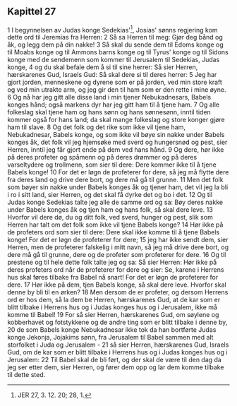 ## Kapittel 27

1 I begynnelsen av Judas konge Sedekias'[^1], Josias' sønns regjering kom dette ord til Jeremias fra Herren:
2 Så sa Herren til meg: Gjør deg bånd og åk, og legg dem på din nakke!
3 Så skal du sende dem til Edoms konge og til Moabs konge og til Ammons barns konge og til Tyrus' konge og til Sidons konge med de sendemenn som kommer til Jerusalem til Sedekias, Judas konge,
4 og du skal befale dem å si til sine herrer: Så sier Herren, hærskarenes Gud, Israels Gud: Så skal dere si til deres herrer:
5 Jeg har gjort jorden, menneskene og dyrene som er på jorden, ved min store kraft og ved min utrakte arm, og jeg gir den til ham som er den rette i mine øyne.
6 Og nå har jeg gitt alle disse land i min tjener Nebukadnesars, Babels konges hånd; også markens dyr har jeg gitt ham til å tjene ham.
7 Og alle folkeslag skal tjene ham og hans sønn og hans sønnesønn, inntil tiden kommer også for hans land; da skal mange folkeslag og store konger gjøre ham til slave.
8 Og det folk og det rike som ikke vil tjene ham, Nebukadnesar, Babels konge, og som ikke vil bøye sin nakke under Babels konges åk, det folk vil jeg hjemsøke med sverd og hungersnød og pest, sier Herren, inntil jeg får gjort ende på dem ved hans hånd.
9 Og dere, hør ikke på deres profeter og spåmenn og på deres drømmer og på deres varseltydere og trollmenn, som sier til dere: Dere kommer ikke til å tjene Babels konge!
10 For det er løgn de profeterer for dere, så jeg må flytte dere fra deres land og drive dere bort, og dere må gå til grunne.
11 Men det folk som bøyer sin nakke under Babels konges åk og tjener ham, det vil jeg la bli i ro i sitt land, sier Herren, og det skal få dyrke det og bo i det.
12 Og til Judas konge Sedekias talte jeg alle de samme ord og sa: Bøy deres nakke under Babels konges åk og tjen ham og hans folk, så skal dere leve.
13 Hvorfor vil dere dø, du og ditt folk, ved sverd, hunger og pest, slik som Herren har talt om det folk som ikke vil tjene Babels konge?
14 Hør ikke på de profeters ord som sier til dere: Dere skal ikke komme til å tjene Babels konge! For det er løgn de profeterer for dere;
15 jeg har ikke sendt dem, sier Herren, men de profeterer falskelig i mitt navn, så jeg må drive dere bort, og dere må gå til grunne, dere og de profeter som profeterer for dere.
16 Og til prestene og til hele dette folk talte jeg og sa: Så sier Herren: Hør ikke på deres profeters ord når de profeterer for dere og sier: Se, karene i Herrens hus skal føres tilbake fra Babel nå snart! For det er løgn de profeterer for dere.
17 Hør ikke på dem, tjen Babels konge, så skal dere leve. Hvorfor skal denne by bli til en ørken?
18 Men dersom de er profeter, og dersom Herrens ord er hos dem, så la dem be Herren, hærskarenes Gud, at de kar som er blitt tilbake i Herrens hus og i Judas konges hus og i Jerusalem, ikke må komme til Babel!
19 For så sier Herren, hærskarenes Gud, om søylene og kobberhavet og fotstykkene og de andre ting som er blitt tilbake i denne by,
20 de som Babels konge Nebukadnesar ikke tok da han bortførte Judas konge Jekonja, Jojakims sønn, fra Jerusalem til Babel sammen med alt storfolket i Juda og Jerusalem -
21 så sier Herren, hærskarenes Gud, Israels Gud, om de kar som er blitt tilbake i Herrens hus og i Judas konges hus og i Jerusalem:
22 Til Babel skal de bli ført, og der skal de være til den dag da jeg ser etter dem, sier Herren, og fører dem opp og lar dem komme tilbake til dette sted.

[^1]:  JER 27, 3. 12. 20; 28, 1.
